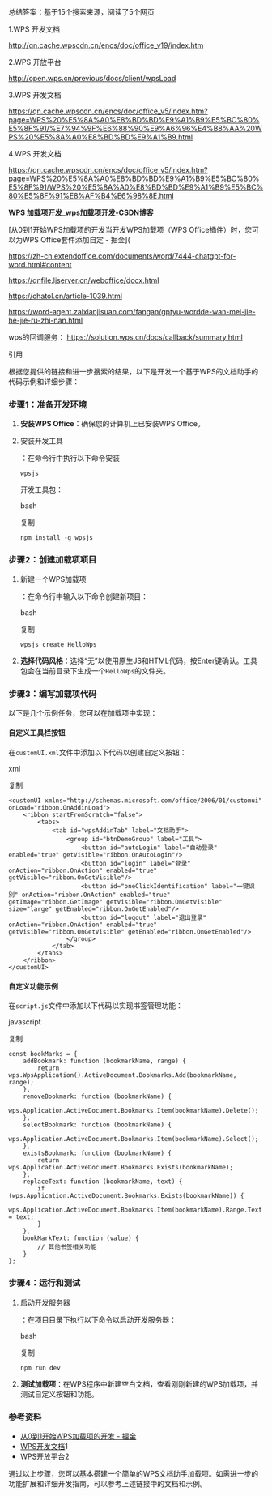 总结答案：基于15个搜索来源，阅读了5个网页

1.WPS 开发文档

http://qn.cache.wpscdn.cn/encs/doc/office_v19/index.htm

2.WPS 开放平台



http://open.wps.cn/previous/docs/client/wpsLoad

3.WPS 开发文档



https://qn.cache.wpscdn.cn/encs/doc/office_v5/index.htm?page=WPS%20%E5%8A%A0%E8%BD%BD%E9%A1%B9%E5%BC%80%E5%8F%91/%E7%94%9F%E6%88%90%E9%A6%96%E4%B8%AA%20WPS%20%E5%8A%A0%E8%BD%BD%E9%A1%B9.html

4.WPS 开发文档



https://qn.cache.wpscdn.cn/encs/doc/office_v5/index.htm?page=WPS%20%E5%8A%A0%E8%BD%BD%E9%A1%B9%E5%BC%80%E5%8F%91/WPS%20%E5%8A%A0%E8%BD%BD%E9%A1%B9%E5%BC%80%E5%8F%91%E8%AF%B4%E6%98%8E.html





**[WPS 加载项开发_wps加载项开发-CSDN博客](https://blog.csdn.net/fuhanghang/article/details/114651371)**





[从0到1开始WPS加载项的开发当开发WPS加载项（WPS Office插件）时，您可以为WPS Office套件添加自定 - 掘金](



https://zh-cn.extendoffice.com/documents/word/7444-chatgpt-for-word.html#content

https://qnfile.ljserver.cn/weboffice/docx.html

https://chatol.cn/article-1039.html

https://word-agent.zaixianjisuan.com/fangan/gptyu-wordde-wan-mei-jie-he-jie-ru-zhi-nan.html

wps的回调服务：
https://solution.wps.cn/docs/callback/summary.html



引用

根据您提供的链接和进一步搜索的结果，以下是开发一个基于WPS的文档助手的代码示例和详细步骤：

### 步骤1：准备开发环境

1. **安装WPS Office**：确保您的计算机上已安装WPS Office。

2. 安装开发工具

   ：在命令行中执行以下命令安装

   ```
   wpsjs
   ```

   开发工具包：

   bash

   复制

   ```
   npm install -g wpsjs
   ```

### 步骤2：创建加载项项目

1. 新建一个WPS加载项

   ：在命令行中输入以下命令创建新项目：

   bash

   复制

   ```
   wpsjs create HelloWps
   ```

2. **选择代码风格**：选择“无”以使用原生JS和HTML代码，按Enter键确认。工具包会在当前目录下生成一个`HelloWps`的文件夹。

### 步骤3：编写加载项代码

以下是几个示例任务，您可以在加载项中实现：

#### 自定义工具栏按钮

在`customUI.xml`文件中添加以下代码以创建自定义按钮：

xml

复制

```
<customUI xmlns="http://schemas.microsoft.com/office/2006/01/customui" onLoad="ribbon.OnAddinLoad">
    <ribbon startFromScratch="false">
        <tabs>
            <tab id="wpsAddinTab" label="文档助手">
                <group id="btnDemoGroup" label="工具">
                    <button id="autoLogin" label="自动登录" enabled="true" getVisible="ribbon.OnAutoLogin"/>
                    <button id="login" label="登录" onAction="ribbon.OnAction" enabled="true" getVisible="ribbon.OnGetVisible"/>
                    <button id="oneClickIdentification" label="一键识别" onAction="ribbon.OnAction" enabled="true" getImage="ribbon.GetImage" getVisible="ribbon.OnGetVisible" size="large" getEnabled="ribbon.OnGetEnabled"/>
                    <button id="logout" label="退出登录" onAction="ribbon.OnAction" enabled="true" getVisible="ribbon.OnGetVisible" getEnabled="ribbon.OnGetEnabled"/>
                </group>
            </tab>
        </tabs>
    </ribbon>
</customUI>
```

#### 自定义功能示例

在`script.js`文件中添加以下代码以实现书签管理功能：

javascript

复制

```
const bookMarks = {
    addBookmark: function (bookmarkName, range) {
        return wps.WpsApplication().ActiveDocument.Bookmarks.Add(bookmarkName, range);
    },
    removeBookmark: function (bookmarkName) {
        wps.Application.ActiveDocument.Bookmarks.Item(bookmarkName).Delete();
    },
    selectBookmark: function (bookmarkName) {
        wps.Application.ActiveDocument.Bookmarks.Item(bookmarkName).Select();
    },
    existsBookmark: function (bookmarkName) {
        return wps.Application.ActiveDocument.Bookmarks.Exists(bookmarkName);
    },
    replaceText: function (bookmarkName, text) {
        if (wps.Application.ActiveDocument.Bookmarks.Exists(bookmarkName)) {
            wps.Application.ActiveDocument.Bookmarks.Item(bookmarkName).Range.Text = text;
        }
    },
    bookMarkText: function (value) {
        // 其他书签相关功能
    }
};
```

### 步骤4：运行和测试

1. 启动开发服务器

   ：在项目目录下执行以下命令以启动开发服务器：

   bash

   复制

   ```
   npm run dev
   ```

2. **测试加载项**：在WPS程序中新建空白文档，查看刚刚新建的WPS加载项，并测试自定义按钮和功能。

### 参考资料

- [从0到1开始WPS加载项的开发 - 掘金](https://juejin.cn/post/7275978079704104975)
- [WPS开发文档](http://qn.cache.wpscdn.cn/encs/doc/office_v19/index.htm)1
- [WPS开放平台](http://open.wps.cn/previous/docs/client/wpsLoad)2

通过以上步骤，您可以基本搭建一个简单的WPS文档助手加载项。如需进一步的功能扩展和详细开发指南，可以参考上述链接中的文档和示例。
